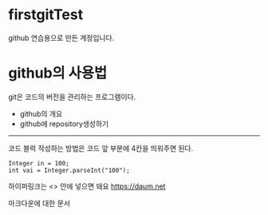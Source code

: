 # firstgitTest
github 연습용으로 만든 계정입니다.

# github의 사용법
git은 코드의 버전을 관리하는 프로그램이다.
 - github의 개요
 - github에 repository생성하기

---

코드 블럭 작성하는 방법은 코드 앞 부분에 4칸을 띄워주면 된다.

    Integer in = 100;
    int vai = Integer.parseInt("100");
    
하이퍼링크는 <> 안에 넣으면 돼요
<https://daum.net>

마크다운에 대한 문서
